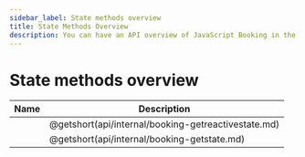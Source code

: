 ```yaml
---
sidebar_label: State methods overview
title: State Methods Overview
description: You can have an API overview of JavaScript Booking in the documentation of the DHTMLX JavaScript Booking library. Browse developer guides and API reference, try out code examples and live demos, and download a free 30-day evaluation version of DHTMLX Booking.
---
```


# State methods overview

| Name                                            | Description                                            |
| ----------------------------------------------- | ------------------------------------------------------ |
| [](api/internal/booking-getreactivestate.md) | @getshort(api/internal/booking-getreactivestate.md) |
| [](api/internal/booking-getstate.md)         | @getshort(api/internal/booking-getstate.md)         |

